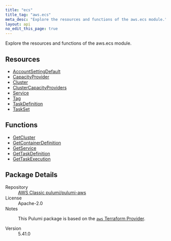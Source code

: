 ```yaml
---
title: "ecs"
title_tag: "aws.ecs"
meta_desc: "Explore the resources and functions of the aws.ecs module."
layout: api
no_edit_this_page: true
---
```


<!-- WARNING: this file was generated by Pulumi Docs Generator. -->
<!-- Do not edit by hand unless you're certain you know what you are doing! -->

Explore the resources and functions of the aws.ecs module.

<h2 id="resources">Resources</h2>
<ul class="api">
    <li><a href="accountsettingdefault/" title="AccountSettingDefault"><span class="api-symbol api-symbol--resource"></span>AccountSettingDefault</a></li>
    <li><a href="capacityprovider/" title="CapacityProvider"><span class="api-symbol api-symbol--resource"></span>CapacityProvider</a></li>
    <li><a href="cluster/" title="Cluster"><span class="api-symbol api-symbol--resource"></span>Cluster</a></li>
    <li><a href="clustercapacityproviders/" title="ClusterCapacityProviders"><span class="api-symbol api-symbol--resource"></span>ClusterCapacityProviders</a></li>
    <li><a href="service/" title="Service"><span class="api-symbol api-symbol--resource"></span>Service</a></li>
    <li><a href="tag/" title="Tag"><span class="api-symbol api-symbol--resource"></span>Tag</a></li>
    <li><a href="taskdefinition/" title="TaskDefinition"><span class="api-symbol api-symbol--resource"></span>TaskDefinition</a></li>
    <li><a href="taskset/" title="TaskSet"><span class="api-symbol api-symbol--resource"></span>TaskSet</a></li>
</ul>

<h2 id="functions">Functions</h2>
<ul class="api">
    <li><a href="getcluster/" title="GetCluster"><span class="api-symbol api-symbol--function"></span>GetCluster</a></li>
    <li><a href="getcontainerdefinition/" title="GetContainerDefinition"><span class="api-symbol api-symbol--function"></span>GetContainerDefinition</a></li>
    <li><a href="getservice/" title="GetService"><span class="api-symbol api-symbol--function"></span>GetService</a></li>
    <li><a href="gettaskdefinition/" title="GetTaskDefinition"><span class="api-symbol api-symbol--function"></span>GetTaskDefinition</a></li>
    <li><a href="gettaskexecution/" title="GetTaskExecution"><span class="api-symbol api-symbol--function"></span>GetTaskExecution</a></li>
</ul>

<h2 id="package-details">Package Details</h2>
<dl class="package-details">
	<dt>Repository</dt>
	<dd><a href="https://github.com/pulumi/pulumi-aws">AWS Classic pulumi/pulumi-aws</a></dd>
	<dt>License</dt>
	<dd>Apache-2.0</dd>
	<dt>Notes</dt>
	<dd><p>This Pulumi package is based on the <a href="https://github.com/hashicorp/terraform-provider-aws"><code>aws</code> Terraform Provider</a>.</p>
</dd>
	<dt>Version</dt>
	<dd>5.41.0</dd>
</dl>

